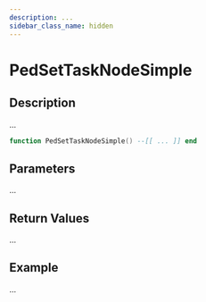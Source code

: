 ```yaml
---
description: ...
sidebar_class_name: hidden
---
```


# PedSetTaskNodeSimple

## Description

...

```lua
function PedSetTaskNodeSimple() --[[ ... ]] end
```

## Parameters

...

## Return Values

...

## Example

...

